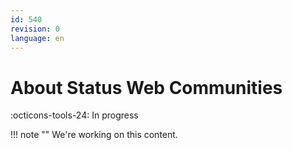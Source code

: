 ```yaml
---
id: 540
revision: 0
language: en
---
```


# About Status Web Communities

:octicons-tools-24: In progress

!!! note ""
We're working on this content.
